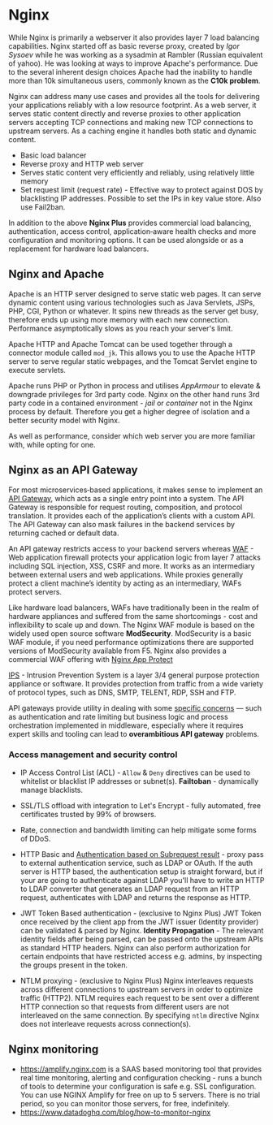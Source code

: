 # Nginx

While Nginx is primarily a webserver it also provides layer 7 load balancing capabilities. Nginx started off as basic reverse proxy, created by *Igor Sysoev* while he was working as a sysadmin at Rambler (Russian equivalent of yahoo). He was looking at ways to improve Apache's performance. Due to the several inherent design choices Apache had the inability to handle more than 10k simultaneous users, commonly known as the **C10k problem**.

Nginx can address many use cases and provides all the tools for delivering your applications reliably with a low resource footprint. As a web server, it serves static content directly and reverse proxies to other application servers accepting TCP connections and making new TCP connections to upstream servers. As a caching engine it handles both static and dynamic content.

* Basic load balancer
* Reverse proxy and HTTP web server
* Serves static content very efficiently and reliably, using relatively little memory
* Set request limit (request rate) - Effective way to protect against DOS by blacklisting IP addresses. Possible to set the IPs in key value store. Also use Fail2ban.

In addition to the above **Nginx Plus** provides commercial load balancing, authentication, access control, application‑aware health checks and more configuration and monitoring options. It can be used alongside or as a replacement for hardware load balancers.

## Nginx and Apache

Apache is an HTTP server designed to serve static web pages. It can serve dynamic content using various technologies such as Java Servlets, JSPs, PHP, CGI, Python or whatever. It spins new threads as the server get busy, therefore ends up using more memory with each new connection. Performance asymptotically slows as you reach your server's limit.

Apache HTTP and Apache Tomcat can be used together through a connector module called `mod_jk`. This allows you to use the Apache HTTP server to serve regular static webpages, and the Tomcat Servlet engine to execute servlets.

Apache runs PHP or Python in  process and utilises *AppArmour* to elevate & downgrade privileges for 3rd party code. Nginx on the other hand runs 3rd party code in a contained environment - *jail* or *container* not in the Nginx process by default. Therefore you get a higher degree of isolation and a better security model with Nginx.

As well as performance, consider which web server you are more familiar with, while opting for one.

## Nginx as an API Gateway

For most microservices‑based applications, it makes sense to implement an [API Gateway](https://www.nginx.com/blog/building-microservices-using-an-api-gateway), which acts as a single entry point into a system. The API Gateway is responsible for request routing, composition, and protocol translation. It provides each of the application’s clients with a custom API. The API Gateway can also mask failures in the backend services by returning cached or default data.

An API gateway restricts access to your backend servers whereas [WAF](https://www.owasp.org/index.php/Web_Application_Firewall) - Web application firewall protects your application logic from layer 7 attacks including SQL injection, XSS, CSRF and more. It works as an intermediary between external users and web applications. While proxies generally protect a client machine’s identity by acting as an intermediary, WAFs protect servers.

Like hardware load balancers, WAFs have traditionally been in the realm of hardware appliances and suffered from the same shortcomings - cost and inflexibility to scale up and down. The Nginx WAF module is based on the widely used open source software **ModSecurity**. ModSecurity is a basic WAF module, if you need performance optimizations there are supported versions of ModSecurity available from F5. Nginx also provides a commercial WAF offering with [Nginx App Protect](https://www.nginx.com/products/nginx-app-protect/)

[IPS](https://www.lanner-america.com/blog/waf-vs-ips-whats-difference/) - Intrusion Prevention System is a layer 3/4 general purpose protection appliance or software. It provides protection from traffic from a wide variety of protocol types, such as DNS, SMTP, TELENT, RDP, SSH and FTP.

API gateways provide utility in dealing with some [specific concerns](https://www.nginx.com/blog/microservices-api-gateways-part-1-why-an-api-gateway) — such as authentication and rate limiting but business logic and process orchestration implemented in middleware, especially where it requires expert skills and tooling can lead to **overambitious API gateway** problems.

### Access management and security control

* IP Access Control List (ACL) - `Allow` & `Deny` directives can be used to whitelist or blacklist IP addresses or subnet(s). **Failtoban** - dynamically manage blacklists.

* SSL/TLS offload with integration to Let's Encrypt - fully automated, free certificates trusted by 99% of browsers.

* Rate, connection and bandwidth limiting can help mitigate some forms of DDoS.

* HTTP Basic and [Authentication based on Subrequest result](https://docs.nginx.com/nginx/admin-guide/security-controls/configuring-subrequest-authentication/) - proxy pass to external authentication service, such as LDAP or OAuth. If the auth server is HTTP based, the authentication setup is straight forward, but if your are going to authenticate against LDAP you'll have to write an HTTP to LDAP converter that generates an LDAP request from an HTTP request, authenticates with LDAP and returns the response as HTTP.

* JWT Token Based authentication - (exclusive to Nginx Plus) JWT Token once received by the client app from the JWT issuer (Identity provider) can be validated & parsed by Nginx. **Identity Propagation** - The relevant identity fields after being parsed, can be passed onto the upstream APIs as standard HTTP headers. Nginx can also perform authorization for certain endpoints that have restricted access e.g. admins, by inspecting the groups present in the token.

* NTLM proxying - (exclusive to Nginx Plus) Nginx interleaves requests across different connections to upstream servers in order to optimize traffic (HTTP2). NTLM requires each request to be sent over a different HTTP connection so that requests from different users are not interleaved on the same connection. By specifying `ntlm` directive Nginx does not interleave requests across connection(s).

## Nginx monitoring

* https://amplify.nginx.com is a SAAS based monitoring tool that provides real time monitoring, alerting and configuration checking - runs a bunch of tools to determine your configuration is safe e.g. SSL configuration. You can use NGINX Amplify for free on up to 5 servers. There is no trial period, so you can monitor those servers, for free, indefinitely.
* https://www.datadoghq.com/blog/how-to-monitor-nginx